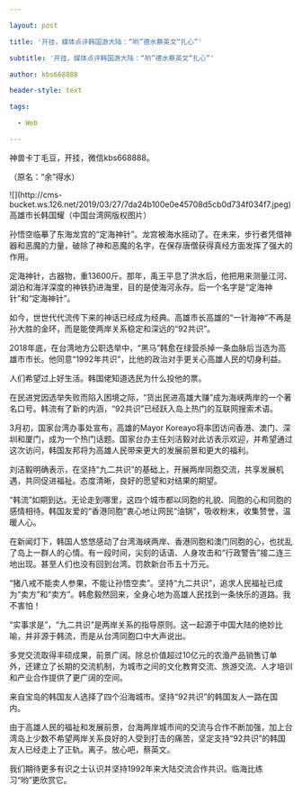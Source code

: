 ---
layout: post
title: '开挂，媒体点评韩国游大陆：“哟”德水蔡英文“扎心”'
subtitle: '开挂，媒体点评韩国游大陆：“哟”德水蔡英文“扎心”'
author: kbs668888
header-style: text
tags:
  - Web
---
神兽卡丁毛豆，开挂，微信kbs668888。

（原名：“余”得水）

![](http://cms-
bucket.ws.126.net/2019/03/27/7da24b100e0e45708d5cb0d734f034f7.jpeg)高雄市长韩国耀（中国台湾网版权图片）

孙悟空临摹了东海龙宫的“定海神针”。龙宫被海水摇动了。在未来，步行者凭借神器和恶魔的力量，破除了神和恶魔的名字，在保存唐僧获得真经方面发挥了强大的作用。

定海神针，古器物，重13600斤。那年，禹王平息了洪水后，他把用来测量江河、湖泊和海洋深度的神铁扔进海里，目的是使海河永存。后一个名字是“定海神针”和“定海神针”。

如今，世世代代流传下来的神话已经成为经典。高雄市长高雄的“一针海神”不再是孙大胜的金环，而是能使两岸关系稳定和深远的“92共识”。

2018年底，在台湾地方公职选举中，“黑马”韩愈在绿营杀掉一条血脉后当选为高雄市市长。他同意“1992年共识”，比他的政治对手更关心高雄人民的切身利益。

人们希望过上好生活。韩国佬知道选民为什么投他的票。

在民进党因选举失败而陷入困境之际，“货出民进高雄大赚”成为海峡两岸的一个著名口号。韩流有了新的内涵，“92共识”已经跃入岛上热门的互联网搜索术语。

3月初，国家台湾办事处宣布，高雄的Mayor
Koreayo将率团访问香港、澳门、深圳和厦门，成为一个热门话题。国家台办主任刘洁毅对此访表示欢迎，并希望通过这次访问，韩国友邦将为高雄人民带来更大的发展前景和更大的福利。

刘洁毅明确表示，在坚持“九二共识”的基础上，开展两岸同胞交流，共享发展机遇，共同促进福祉。态度清晰，良好的愿望和对结果的期望。

“韩流”如期到达。无论走到哪里，这四个城市都以同胞的礼貌、同胞的心和同胞的感情相待。韩国友爱的“香港同胞”衷心地让网民“油锅”，吸收粉末，收集赞誉，温暖人心。

在新闻灯下，韩国人悠悠感动了台湾海峡两岸、香港同胞和澳门同胞的心，也扰乱了岛上一群人的心情。有一段时间，尖刻的话语、人身攻击和“行政警告”接二连三地出现。甚至人们也没有回到台湾。罚款新台币五十万元。

“猪八戒不能卖人参果，不能让孙悟空卖”。坚持“九二共识”，追求人民福祉已成为“卖方”和“卖方”。韩愈毅然回来，全身心地为高雄人民找到一条快乐的道路。我不害怕！

“实事求是”，“九二共识”是两岸关系的指导原则。这一起源于中国大陆的绝妙比喻，并非源于韩流，而是从台湾同胞口中大声说出。

多党交流取得丰硕成果，前景广阔。除总价值超过10亿元的农渔产品销售订单外，还建立了长期的交流机制，为城市之间的文化教育交流、旅游交流、人才培训和产业合作提供了更广阔的空间。

来自宝岛的韩国友人选择了四个沿海城市。坚持“92共识”的韩国友人一路在国内。

由于高雄人民的福祉和发展前景，台海两岸城市间的交流与合作不断加强，加上台湾岛上少数不希望两岸关系良好的人受到打击的痛苦，坚定支持“92共识”的韩国友人已经走上了正轨。离子。放心吧，蔡英文。

我们期待更多有识之士认识并坚持1992年来大陆交流合作共识。临海比练习“哟”更欣赏它。

